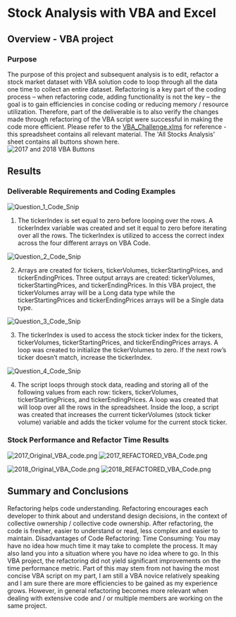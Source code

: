 # Stock Analysis with VBA and Excel
## Overview - VBA project
### Purpose 
The purpose of this project and subsequent analysis is to edit, refactor a stock market dataset with VBA solution code to loop through all the data one time to collect an entire dataset.  Refactoring is a key part of the coding process – when refactoring code, adding functionality is not the key – the goal is to gain efficiencies in concise coding or reducing memory / resource utilization.  Therefore, part of the deliverable is to also verify the changes made through refactoring of the VBA script were successful in making the code more efficient.  Please refer to the [VBA_Challenge.xlms](VBA_Challenge.xlsm) for reference - this spreadsheet contains all relevant material.  The 'All Stocks Analysis' sheet contains all buttons shown here.  
![2017 and 2018 VBA Buttons](2017_and_2018_VBA_Buttons.png)

## Results
### Deliverable Requirements and Coding Examples
![Question_1_Code_Snip](Question_1_Code_Snip.png)

1. The tickerIndex is set equal to zero before looping over the rows.
A tickerIndex variable was created and set it equal to zero before iterating over all the rows. 
The tickerIndex is utilized to access the correct index across the four different arrays on VBA Code.

![Question_2_Code_Snip](Question_2_Code_Snip.png)

2. Arrays are created for tickers, tickerVolumes, tickerStartingPrices, and tickerEndingPrices.
Three output arrays are created: tickerVolumes, tickerStartingPrices, and tickerEndingPrices. In this VBA project, the tickerVolumes 
array will be a Long data type while the tickerStartingPrices and tickerEndingPrices arrays will be a Single data type.

![Question_3_Code_Snip](Question_3_Code_Snip.png)

3. The tickerIndex is used to access the stock ticker index for the tickers, tickerVolumes, tickerStartingPrices, and tickerEndingPrices arrays.
A loop was created to initialize the tickerVolumes to zero.  If the next row’s ticker doesn’t match, increase the tickerIndex.

![Question_4_Code_Snip](Question_4_Code_Snip.png)

4. The script loops through stock data, reading and storing all of the following values from each row: tickers, tickerVolumes, tickerStartingPrices, and tickerEndingPrices.
A loop was created that will loop over all the rows in the spreadsheet. Inside the loop, a script was created that increases the current tickerVolumes (stock ticker volume) variable and adds the ticker volume for the current stock ticker.

### Stock Performance and Refactor Time Results
![2017_Original_VBA_code.png](2017_Original_VBA_code.png)
![2017_REFACTORED_VBA_Code.png](2017_REFACTORED_VBA_Code.png)

![2018_Original_VBA_Code.png](2018_Original_VBA_Code.png)
![2018_REFACTORED_VBA_Code.png](2018_REFACTORED_VBA_Code.png)



## Summary and Conclusions

Refactoring helps code understanding.  Refactoring encourages each developer to think about and understand design decisions, in the context of collective ownership / collective code ownership.  After refactoring, the code is fresher, easier to understand or read, less complex and easier to maintain. Disadvantages of Code Refactoring: Time Consuming: You may have no idea how much time it may take to complete the process. It may also land you into a situation where you have no idea where to go.  In this VBA project, the refactoring did not yield significant improvements on the time performance metric.  Part of this may stem from not having the most concise VBA script on my part, I am still a VBA novice relatively speaking and I am sure there are more efficiencies to be gained as my experience grows.  However, in general refactoring becomes more relevant when dealing with extensive code and / or multiple members are working on the same project.
